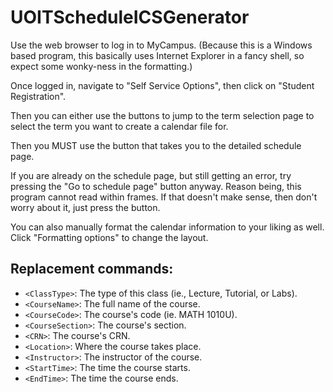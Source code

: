# UOITScheduleICSGenerator
Use the web browser to log in to MyCampus.
(Because this is a Windows based program, this basically uses Internet Explorer in a fancy shell, so expect some wonky-ness in the formatting.)


Once logged in, navigate to "Self Service Options", then click on "Student Registration".

Then you can either use the buttons to jump to the term selection page to select the term you want to create a calendar file for.

Then you MUST use the button that takes you to the detailed schedule page.

If you are already on the schedule page, but still getting an error, try pressing the "Go to schedule page" button anyway.
Reason being, this program cannot read within frames. If that doesn't make sense, then don't worry about it, just press the button.

You can also manually format the calendar information to your liking as well.
Click "Formatting options" to change the layout.

## Replacement commands:
* `<ClassType>`: The type of this class (ie., Lecture, Tutorial, or Labs).
* `<CourseName>`: The full name of the course.
* `<CourseCode>`: The course's code (ie. MATH 1010U).
* `<CourseSection>`: The course's section.
* `<CRN>`: The course's CRN.
* `<Location>`: Where the course takes place.
* `<Instructor>`: The instructor of the course.
* `<StartTime>`: The time the course starts.
* `<EndTime>`: The time the course ends.
